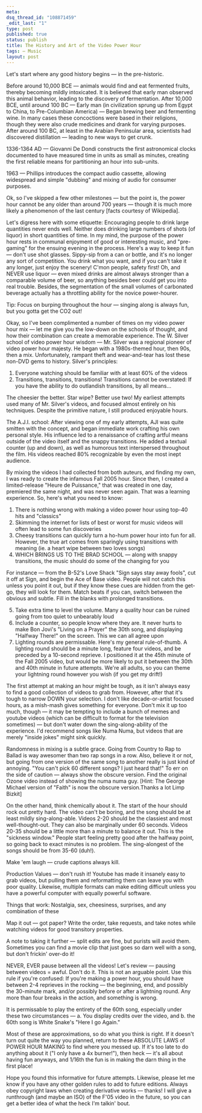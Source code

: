 ```yaml
--- 
meta: 
dsq_thread_id: "108871459" 
_edit_last: "1" 
type: post 
published: true 
status: publish 
title: The History and Art of the Video Power Hour 
tags: — Music 
layout: post 
--- 
```


Let's start where any good history begins — in the pre-historic.

Before around 10,000 BCE — animals would find and eat fermented fruits, thereby becoming mildly intoxicated. It is believed that early man observed this animal behavior, leading to the discovery of fermentation. After 10,000 BCE, until around 100 BC — Early man (in civilization sprung up from Egypt to China, to Pre-Columbian America) — Began brewing beer and fermenting wine. In many cases these concoctions were based in their religions, though they were also crude medicines and drank for varying purposes. After around 100 BC, at least in the Arabian Peninsular area, scientists had discovered distillation — leading to new ways to get crunk.

1336-1364 AD — Giovanni De Dondi constructs the first astronomical clocks documented to have measured time in units as small as minutes, creating the first reliable means for partitioning an hour into sub-units.

1963 — Phillips introduces the compact audio cassette, allowing widespread and simple "dubbing" and mixing of audio for consumer purposes.

Ok, so I've skipped a few other milestones — but the point is, the power hour cannot be any older than around 700 years — though it is much more likely a phenomenon of the last century [facts courtesy of Wikipedia].

Let's digress here with some etiquette: Encouraging people to drink large quantities never ends well. Neither does drinking large numbers of shots (of liquor) in short quantities of time. In my mind, the purpose of the power hour rests in communal enjoyment of good or interesting music, and "pre-gaming" for the ensuing evening in the process. Here's a way to keep it fun — don't use shot glasses. Sippy-sip from a can or bottle, and it's no longer any sort of competition. You drink what you want, and if you can't take it any longer, just enjoy the scenery! C'mon people, safety first! Oh, and NEVER use liquor — even mixed drinks are almost always stronger than a comparable volume of beer, so anything besides beer could get you into real trouble. Besides, the segmentation of the small volumes of carbonated beverage actually has a throttling ability for the novice power-hourer.

Tip: Focus on burping throughout the hour — singing along is always fun, but you gotta get the CO2 out!

Okay, so I've been complimented a number of times on my video power hour mix — let me give you the low-down on the schools of thought, and how their combination can create a memorable experience. The W. Silver school of video power hour wisdom — Mr. Silver was a regional pioneer of video power hour majesty. He began with a 1980s-themed hour, then 90s, then a mix. Unfortunately, rampant theft and wear-and-tear has lost these non-DVD gems to history. Silver's principles:

  1. Everyone watching should be familiar with at least 60% of the videos
  2. Transitions, transitions, transitions! Transitions cannot be overstated: If you have the ability to do outlandish transitions, by all means…

The cheesier the better. Star wipe? Better use two! My earliest attempts used many of Mr. Silver's videos, and focused almost entirely on his techniques. Despite the primitive nature, I still produced enjoyable hours.

The A.J.I. school: After viewing one of my early attempts, AJI was quite smitten with the concept, and began immediate work crafting his own personal style. His influence led to a renaissance of crafting artful means outside of the video itself and the snappy transitions. He added a textual counter (up and down), as well as humorous text interspersed throughout the film. His videos reached 80% recognizable by even the most inept audience.

By mixing the videos I had collected from both auteurs, and finding my own, I was ready to create the infamous Fall 2005 hour. Since then, I created a limited-release "Heure de Puissance," that was created in one day, premiered the same night, and was never seen again. That was a learning experience. So, here's what you need to know:

  1. There is nothing wrong with making a video power hour using top-40 hits and "classics"
  2. Skimming the internet for lists of best or worst for music videos will often lead to some fun discoveries
  3. Cheesy transitions can quickly turn a ho-hum power hour into fun for all. However, the true art comes from sparingly using transitions with meaning (ie. a heart wipe between two loves songs)
  4. WHICH BRINGS US TO THE BRAD SCHOOL — along with snappy transitions, the music should do some of the changing for you

For instance — from the B-52's Love Shack "Sign says stay away fools", cut it off at Sign, and begin the Ace of Base video. People will not catch this unless you point it out, but if they know these cues are hidden from the get-go, they will look for them. Match beats if you can, switch between the obvious and subtle. Fill in the blanks with prolonged transitions.

  5. Take extra time to level the volume. Many a quality hour can be ruined going from too quiet to unbearably loud
  6. Include a counter, so people know where they are. It never hurts to make Bon Jovi's "Living on a Prayer" the 30th song, and displaying "Halfway There!" on the screen. This we can all agree upon
  7. Lighting rounds are permissable. Here's my general rule-of-thumb. A lighting round should be a minute long, feature four videos, and be preceded by a 10-second reprieve. I positioned it at the 45th minute of the Fall 2005 video, but would be more likely to put it between the 30th and 40th minute in future attempts. We're all adults, so you can theme your lightning round however you wish (if you get my drift!)

The first attempt at making an hour might be tough, as it isn't always easy to find a good collection of videos to grab from. However, after that it's tough to narrow DOWN your selection. I don't like decade-or-artist focused hours, as a mish-mash gives something for everyone. Don't mix it up too much, though — it may be tempting to include a bunch of memes and youtube videos (which can be difficult to format for the television sometimes) — but don't water down the sing-along-ability of the experience. I'd recommend songs like Numa Numa, but videos that are merely "inside jokes" might sink quickly.

Randomness in mixing is a subtle grace. Going from Country to Rap to Ballad is way awesomer than two rap songs in a row. Also, believe it or not, but going from one version of the same song to another really is just kind of annoying. "You can't pick 60 different songs? I just heard that!" To err on the side of caution — always show the obscure version. Find the original Ozone video instead of showing the numa numa guy. [Hint: The George Michael version of "Faith" is now the obscure version.Thanks a lot Limp Bizkit]

On the other hand, think chemically about it. The start of the hour should rock out pretty hard. The video can't be boring, and the song should be at least mildly sing-along-able. Videos 2-20 should be the classiest and most well-thought-out. They can also be marginally under 60 seconds. Videos 20-35 should be a little more than a minute to balance it out. This is the "sickness window." People start feeling pretty good after the halfway point, so going back to exact minutes is no problem. The sing-alongest of the songs should be from 35-60 (duh!).

Make 'em laugh — crude captions always kill.

Production Values — don't rush it! Youtube has made it insanely easy to grab videos, but pulling them and reformatting them can leave you with poor quality. Likewise, multiple formats can make editing difficult unless you have a powerful computer with equally powerful software.

Things that work: Nostalgia, sex, cheesiness, surprises, and any combination of these

Map it out — got paper? Write the order, take requests, and take notes while watching videos for good transitory properties.

A note to taking it further — split edits are fine, but purists will avoid them. Sometimes you can find a movie clip that just goes so darn well with a song, but don't frickin' over-do it!

NEVER, EVER pause between all the videos! Let's review — pausing between videos = awful. Don't do it. This is not an arguable point. Use this rule if you're confused: If you're making a power hour, you should have between 2-4 reprieves in the rocking — the beginning, end, and possibly the 30-minute mark, and/or possibly before or after a lightning round. Any more than four breaks in the action, and something is wrong.

It is permissable to play the entirety of the 60th song, especially under these two circumstances — a. You display credits over the video, and b. the 60th song is White Snake's "Here I go Again."

Most of these are approximations, so do what you think is right. If it doesn't turn out quite the way you planned, return to these ABSOLUTE LAWS of POWER HOUR MAKING to find where you messed up. If it's too late to do anything about it ("I only have a 4x burner!"), then heck — it's all about having fun anyways, and 1/16th the fun is in making the darn thing in the first place!

Hope you found this informative for future attempts. Likewise, please let me know if you have any other golden rules to add to future editions. Always obey copyright laws when creating derivative works — thanks! I will give a runthrough (and maybe an ISO) of the F'05 video in the future, so you can get a better idea of what the heck I'm talkin' bout. 
